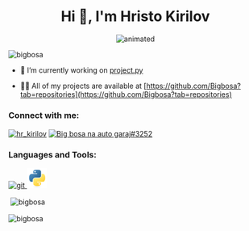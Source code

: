 <h1 align="center">Hi 👋, I'm Hristo Kirilov</h1>

<p align="center">
  <img src="https://user-images.githubusercontent.com/122636579/221299189-dba53a5e-93ab-4a3b-bb56-a1788eb5c28e.gif" alt="animated" />
</p>
 
<p align="left"> <img src="https://komarev.com/ghpvc/?username=bigbosa&label=Profile%20views&color=0e75b6&style=flat" alt="bigbosa" /> </p>

- 🔭 I’m currently working on [project.py](https://github.com/Bigbosa/project.py)

- 👨‍💻 All of my projects are available at [https://github.com/Bigbosa?tab=repositories](https://github.com/Bigbosa?tab=repositories)

<h3 align="left">Connect with me:</h3>
<p align="left">
<a href="https://instagram.com/hr_kirilov" target="blank"><img align="center" src="https://raw.githubusercontent.com/rahuldkjain/github-profile-readme-generator/master/src/images/icons/Social/instagram.svg" alt="hr_kirilov" height="30" width="40" /></a>
<a href="https://discord.gg/Big bosa na auto garaj#3252" target="blank"><img align="center" src="https://raw.githubusercontent.com/rahuldkjain/github-profile-readme-generator/master/src/images/icons/Social/discord.svg" alt="Big bosa na auto garaj#3252" height="30" width="40" /></a>
</p>

<h3 align="left">Languages and Tools:</h3>
<p align="left"> <a href="https://git-scm.com/" target="_blank" rel="noreferrer"> <img src="https://www.vectorlogo.zone/logos/git-scm/git-scm-icon.svg" alt="git" width="40" height="40"/> </a> <a href="https://www.python.org" target="_blank" rel="noreferrer"> <img src="https://raw.githubusercontent.com/devicons/devicon/master/icons/python/python-original.svg" alt="python" width="40" height="40"/> </a> </p>

<p>&nbsp;<img align="center" src="https://github-readme-stats.vercel.app/api?username=bigbosa&show_icons=true&locale=en" alt="bigbosa" /></p>

<p><img align="center" src="https://github-readme-streak-stats.herokuapp.com/?user=bigbosa&" alt="bigbosa" /></p>
